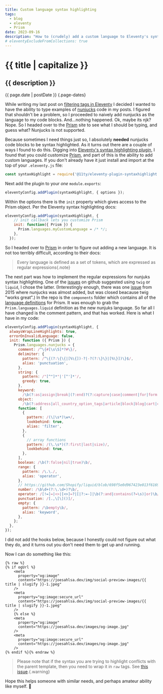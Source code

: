 ```yaml
---
title: Custom language syntax highlighting
tags:
  - blog
  - eleventy
  - Prism
date: 2023-09-16
description: "How to (crudely) add a custom language to Eleventy's syntax highlighting plugin"
# eleventyExcludeFromCollections: true
---
```


# {{ title | capitalize }}

## {{ description }}

{{ page.date | postDate }} {.page-dates}

<!-- show both adding a custom language and extending liquid -->

While writing my last post on [filtering tags in Eleventy](https://joesahlsa.dev/blog/eleventy-wont-process-post/) I decided I wanted to have the ability to type examples of [nunjucks](https://mozilla.github.io/nunjucks/) code in my posts. I figured that shouldn't be a problem, so I proceeded to naively add nunjucks as the language to my code blocks. And...nothing happened. Ok, maybe its njk? Nope. So I headed over to the [Prism](https://prismjs.com/) site to see what I should be typing, and guess what? Nunjucks is not supported.

<!-- intro and why -->

Because sometimes I need things just so, I absolutely **needed** nunjucks code blocks to be syntax highlighted. As it turns out there are a couple of ways I found to do this. Digging into [Eleventy's syntax highlighting plugin](https://www.11ty.dev/docs/plugins/syntaxhighlight/), I found that you could customize [Prism](https://prismjs.com/), and part of this is the ability to add custom languages. If you don't already have it just install and import at the top of your `.eleventy.js` file:

```js
const syntaxHighlight = require('@11ty/eleventy-plugin-syntaxhighlight');
```

Next add the plugin to your _one_ `module.exports`:

```js
eleventyConfig.addPlugin(syntaxHighlight, { options });
```

Within the options there is the `init` property which gives access to the Prism object. Per the Eleventy syntax highlighting docs:

```js
eleventyConfig.addPlugin(syntaxHighlight, {
    // init callback lets you customize Prism
    init: function({ Prism }) {
      Prism.languages.myCustomLanguage = /* */;
    },
  });
```

So I headed over to [Prism](https://prismjs.com/extending.html#language-definitions) in order to figure out adding a new language. It is not too terribly difficult, according to their docs:

> Every language is defined as a set of tokens, which are expressed as regular expressions{.note}

The next part was how to implement the regular expressions for nunjuks syntax highlighting. One of the [issues](https://github.com/PrismJS/prism/issues/1124) on github suggested using `twig` or `liquid`, I chose the latter. (Interestingly enough, there was one [issue](https://github.com/PrismJS/prism/issues/759) from 2015 where nunjucks was almost added, but was closed beacause twig "works great".) In the repo is the `components` folder which contains all of the [language definitions](https://github.com/PrismJS/prism/blob/master/components/prism-liquid.js) for Prism. It was enough to grab the `Prism.languages.liquid` definition as the new nunjuks language. So far all I have changed is the comment pattern, and that has worked. Here is what I have in my code:

```js
eleventyConfig.addPlugin(syntaxHighlight, {
  alwaysWrapLineHighlights: true,
  errorOnInvalidLanguage: false,
  init: function ({ Prism }) {
    Prism.languages.nunjucks = {
      comment: /^\{#[\s\S]*?#\}/,
      delimiter: {
        pattern: /^\{(?:\{\{|[%\{])-?|-?(?:\}\}|[%\}])\}$/,
        alias: 'punctuation',
      },
      string: {
        pattern: /"[^"]*"|'[^']*'/,
        greedy: true,
      },
      keyword:
        /\b(?:as|assign|break|(?:end)?(?:capture|case|comment|for|form|if|paginate|raw|style|tablerow|unless)|continue|cycle|decrement|echo|else|elsif|in|include|increment|limit|liquid|offset|range|render|reversed|section|when|with)\b/,
      object:
        /\b(?:address|all_country_option_tags|article|block|blog|cart|checkout|collection|color|country|country_option_tags|currency|current_page|current_tags|customer|customer_address|date|discount_allocation|discount_application|external_video|filter|filter_value|font|forloop|fulfillment|generic_file|gift_card|group|handle|image|line_item|link|linklist|localization|location|measurement|media|metafield|model|model_source|order|page|page_description|page_image|page_title|part|policy|product|product_option|recommendations|request|robots|routes|rule|script|search|selling_plan|selling_plan_allocation|selling_plan_group|shipping_method|shop|shop_locale|sitemap|store_availability|tax_line|template|theme|transaction|unit_price_measurement|user_agent|variant|video|video_source)\b/,
      function: [
        {
          pattern: /(\|\s*)\w+/,
          lookbehind: true,
          alias: 'filter',
        },
        {
          // array functions
          pattern: /(\.\s*)(?:first|last|size)/,
          lookbehind: true,
        },
      ],
      boolean: /\b(?:false|nil|true)\b/,
      range: {
        pattern: /\.\./,
        alias: 'operator',
      },
      // https://github.com/Shopify/liquid/blob/698f5e0d967423e013f6169d9111bd969bd78337/lib/liquid/lexer.rb#L21
      number: /\b\d+(?:\.\d+)?\b/,
      operator: /[!=]=|<>|[<>]=?|[|?:=-]|\b(?:and|contains(?=\s)|or)\b/,
      punctuation: /[.,\[\]()]/,
      empty: {
        pattern: /\bempty\b/,
        alias: 'keyword',
      },
    };
  },
});
```

I did not add the hooks below, because I honestly could not figure out what they do, and it turns out you don't need them to get up and running.

<!-- After perusing the Prism docs some more I found a more elegant way to acheive the same result by extending an existing language. It would look something like this:

```js
Prism.languages['nunjucks'] = Prism.languages.extend('liquid', {
    'comment': { ... }
});
```

Just declare your new language as the language you would like to [extend](https://prismjs.com/docs/Prism.languages.html#.extend), with a second argument that either redefines, or takes new tokens. -->

Now I can do something like this:

```nunjucks
{% raw %}
{% if ogUrl %}
    <meta
      property="og:image"
      content="https://joesahlsa.dev/img/social-preview-images/{{ title | slugify }}-1.jpeg"
    />
    <meta
      property="og:image:secure_url"
      content="https://joesahlsa.dev/img/social-preview-images/{{ title | slugify }}-1.jpeg"
    />
    {% else %}
    <meta
      property="og:image"
      content="https://joesahlsa.dev/images/og-image.jpg"
    />
    <meta
      property="og:image:secure_url"
      content="https://joesahlsa.dev/images/og-image.jpg"
    />
{% endif %}{% endraw %}
```

> Please note that if the syntax you are trying to highlight conflicts with the parent template, then you need to wrap it in `raw` tags. See [this issue](https://github.com/11ty/eleventy/issues/1474).{.warning}

Hope this helps someone with similar needs, and perhaps amateur ability like myself. 🍻

<!-- code samples -->

```

```
